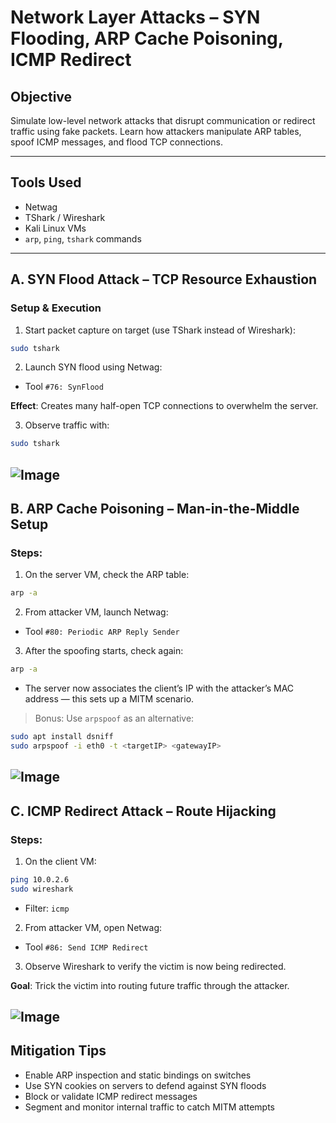 # Network Layer Attacks – SYN Flooding, ARP Cache Poisoning, ICMP Redirect

## Objective  
Simulate low-level network attacks that disrupt communication or redirect traffic using fake packets. Learn how attackers manipulate ARP tables, spoof ICMP messages, and flood TCP connections.

---

## Tools Used  
- Netwag  
- TShark / Wireshark  
- Kali Linux VMs  
- `arp`, `ping`, `tshark` commands

---

## A. SYN Flood Attack – TCP Resource Exhaustion

### Setup & Execution

1. Start packet capture on target (use TShark instead of Wireshark):
```bash
sudo tshark
```

2. Launch SYN flood using Netwag:
- Tool `#76: SynFlood`

**Effect**: Creates many half-open TCP connections to overwhelm the server.

3. Observe traffic with:
```bash
sudo tshark
```
![Image](https://github.com/user-attachments/assets/c0134ac6-9972-47d0-b7be-8854265c5bec)
---

## B. ARP Cache Poisoning – Man-in-the-Middle Setup

### Steps:

1. On the server VM, check the ARP table:
```bash
arp -a
```

2. From attacker VM, launch Netwag:
- Tool `#80: Periodic ARP Reply Sender`

3. After the spoofing starts, check again:
```bash
arp -a
```

- The server now associates the client’s IP with the attacker’s MAC address — this sets up a MITM scenario.

> Bonus: Use `arpspoof` as an alternative:
```bash
sudo apt install dsniff
sudo arpspoof -i eth0 -t <targetIP> <gatewayIP>
```
![Image](https://github.com/user-attachments/assets/f498e59a-d553-4286-9df1-6a12ec12d4af)
---

## C. ICMP Redirect Attack – Route Hijacking

### Steps:

1. On the client VM:
```bash
ping 10.0.2.6
sudo wireshark
```

- Filter: `icmp`

2. From attacker VM, open Netwag:
- Tool `#86: Send ICMP Redirect`

3. Observe Wireshark to verify the victim is now being redirected.

**Goal**: Trick the victim into routing future traffic through the attacker.

![Image](https://github.com/user-attachments/assets/f80e7767-f680-4e95-b7f1-9a2ae6dc4d73)
---

## Mitigation Tips

- Enable ARP inspection and static bindings on switches  
- Use SYN cookies on servers to defend against SYN floods  
- Block or validate ICMP redirect messages  
- Segment and monitor internal traffic to catch MITM attempts
